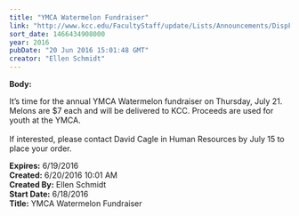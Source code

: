 ```yaml
---
title: "YMCA Watermelon Fundraiser"
link: "http://www.kcc.edu/FacultyStaff/update/Lists/Announcements/DispForm.aspx?ID=2237"
sort_date: 1466434908000
year: 2016
pubDate: "20 Jun 2016 15:01:48 GMT"
creator: "Ellen Schmidt"
---
```


<div><b>Body:</b> <div class="ExternalClassE0E3C7ACFBF24898ABCA36BDC27657DE"><p>​It’s time for the annual YMCA Watermelon fundraiser on Thursday, July 21.  Melons are $7 each and will be delivered to KCC. Proceeds are used for youth at the YMCA.  <br /><br />If interested, please contact David Cagle in Human Resources by July 15 to place your order.    <br /></p></div></div>
<div><b>Expires:</b> 6/19/2016</div>
<div><b>Created:</b> 6/20/2016 10:01 AM</div>
<div><b>Created By:</b> Ellen Schmidt</div>
<div><b>Start Date:</b> 6/18/2016</div>
<div><b>Title:</b> YMCA Watermelon Fundraiser</div>
